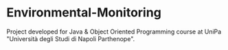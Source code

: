 # Environmental-Monitoring
Project developed for Java &amp; Object Oriented Programming course at UniPa "Università degli Studi di Napoli Parthenope".
